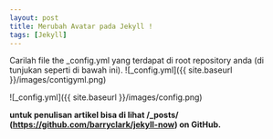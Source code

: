 ```yaml
---
layout: post
title: Merubah Avatar pada Jekyll !
tags: [Jekyll]
---
```


Carilah file  the _config.yml  yang terdapat di root repository anda (di tunjukan seperti di bawah ini).
![_config.yml]({{ site.baseurl }}/images/contigyml.png)

![_config.yml]({{ site.baseurl }}/images/config.png)

**untuk penulisan artikel bisa di lihat  /_posts/ (https://github.com/barryclark/jekyll-now) on GitHub.**

<script src="https://gist.github.com/wanwanvm/fba2136f58ff12ae795c870f3795437b.js"></script>
